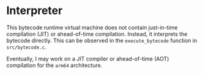 # Interpreter

This bytecode runtime virtual machine does not contain just-in-time compilation (JIT) or ahead-of-time compilation. Instead, it interprets the bytecode directly. This can be observed in the `execute_bytecode` function in `src/bytecode.c`.

Eventually, I may work on a JIT compiler or ahead-of-time (AOT) compilation for the `arm64` architecture.
